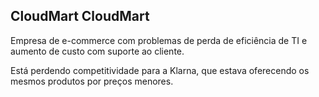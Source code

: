 ## CloudMart CloudMart

Empresa de e-commerce com problemas de perda de eficiência de TI e aumento de custo com suporte ao cliente.

Está perdendo competitividade para a Klarna, que estava oferecendo os mesmos produtos por preços menores.